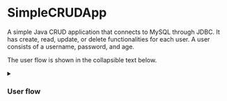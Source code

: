 # SimpleCRUDApp
A simple Java CRUD application that connects to MySQL through JDBC. It has create, read, update, or delete functionalities for each user. A user consists of a username, password, and age.  

The user flow is shown in the collapsible text below.

<details>
 <summary><h3>User flow</h3></summary>
 
Creating first user:

<img src="SimpleCRUDAppPhotos/1 - UserCreation.png" alt="User create"/>

Modifying user:

<img src="SimpleCRUDAppPhotos/2 - UserModify.png" alt="User modify">

Creatings to more users;

<img src="SimpleCRUDAppPhotos/3 - TwoMoreUsers.png" alt="Two more create" />

Deleting user:

<img src="SimpleCRUDAppPhotos/4 - Deleteing one user .png" alt="Deleting user" />

Database result:

<img src="SimpleCRUDAppPhotos/5 - Database Result.png" alt="Databse result" />
 
 </details>
